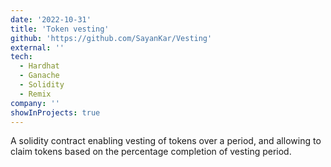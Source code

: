 ```yaml
---
date: '2022-10-31'
title: 'Token vesting'
github: 'https://github.com/SayanKar/Vesting'
external: ''
tech:
  - Hardhat
  - Ganache
  - Solidity
  - Remix
company: ''
showInProjects: true
---
```


A solidity contract enabling vesting of tokens over a period, and allowing to claim tokens based on the percentage completion of vesting period.
